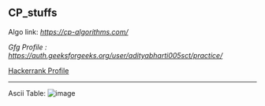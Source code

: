 ## CP_stuffs

Algo link: _https://cp-algorithms.com/_

*Gfg Profile :* _https://auth.geeksforgeeks.org/user/adityabharti005sct/practice/_

[Hackerrank Profile](https://www.hackerrank.com/adityab_28)



---
Ascii Table:
![image](https://user-images.githubusercontent.com/72013227/128372374-39b810f0-e671-4e9d-860d-fd4c43864f32.png)
